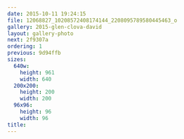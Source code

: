 ```yaml
---
date: 2015-10-11 19:24:15
file: 12068827_10208572408174144_2208095789580445463_o
gallery: 2015-glen-clova-david
layout: gallery-photo
next: 2f9307a
ordering: 1
previous: 9d94ffb
sizes:
  640w:
    height: 961
    width: 640
  200x200:
    height: 200
    width: 200
  96x96:
    height: 96
    width: 96
title: 
---
```

